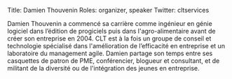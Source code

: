 Title: Damien Thouvenin
Roles: organizer, speaker
Twitter: cltservices

Damien Thouvenin a commencé sa carrière comme ingénieur en génie logiciel dans l’édition de progiciels puis dans l'agro-alimentaire avant de créer son entreprise en 2004.
CLT est à la fois un groupe de conseil et technologie spécialisé dans l'amélioration de l’efficacité en entreprise et un laboratoire du management agile.
Damien partage son temps entre ses casquettes de patron de PME, conférencier, blogueur et consultant, et de militant de la diversité ou de l'intégration des jeunes en entreprise.
